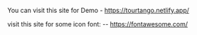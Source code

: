 You can visit this site for Demo - https://tourtango.netlify.app/

visit this site for some icon font: --  https://fontawesome.com/

